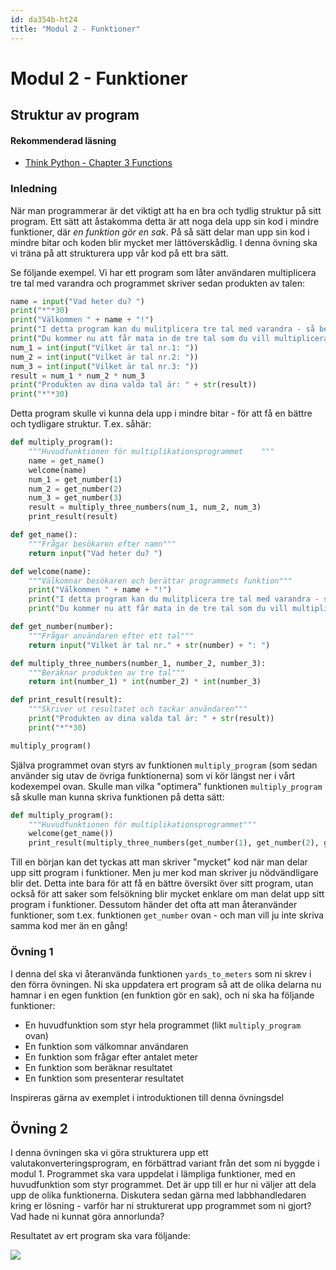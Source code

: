 ```yaml
---
id: da354b-ht24
title: "Modul 2 - Funktioner"
---
```


# Modul 2 - Funktioner

## Struktur av program

#### Rekommenderad läsning

- [Think Python - Chapter 3  Functions](http://greenteapress.com/thinkpython2/html/thinkpython2004.html)

### Inledning

När man programmerar är det viktigt att ha en bra och tydlig struktur på sitt program. Ett sätt att åstakomma detta är att noga dela upp sin kod i mindre funktioner, där _en funktion gör en sak_. På så sätt delar man upp sin kod i mindre bitar och koden blir mycket mer lättöverskådlig. I denna övning ska vi träna på att strukturera upp vår kod på ett bra sätt.

Se följande exempel. Vi har ett program som låter användaren multiplicera tre tal med varandra och programmet skriver sedan produkten av talen:

```python
name = input("Vad heter du? ")
print("*"*30)
print("Välkommen " + name + "!")
print("I detta program kan du mulitplicera tre tal med varandra - så beräknar vi produkten åt dig.")
print("Du kommer nu att får mata in de tre tal som du vill multiplicera med")
num_1 = int(input("Vilket är tal nr.1: "))
num_2 = int(input("Vilket är tal nr.2: "))
num_3 = int(input("Vilket är tal nr.3: "))
result = num_1 * num_2 * num_3
print("Produkten av dina valda tal är: " + str(result))
print("*"*30)
```

Detta program skulle vi kunna dela upp i mindre bitar - för att få en bättre och tydligare struktur. T.ex. såhär:

```python
def multiply_program():
    """Huvudfunktionen för multiplikationsprogrammet    """
    name = get_name()
    welcome(name)
    num_1 = get_number(1)
    num_2 = get_number(2)
    num_3 = get_number(3)
    result = multiply_three_numbers(num_1, num_2, num_3)
    print_result(result)

def get_name():
    """Frågar besökaren efter namn"""
    return input("Vad heter du? ")

def welcome(name):
    """Välkomnar besökaren och berättar programmets funktion"""
    print("Välkommen " + name + "!")
    print("I detta program kan du mulitplicera tre tal med varandra - så beräknar vi produkten åt dig.")
    print("Du kommer nu att får mata in de tre tal som du vill multiplicera med")

def get_number(number):
    """Frågar användaren efter ett tal"""
    return input("Vilket är tal nr." + str(number) + ": ")

def multiply_three_numbers(number_1, number_2, number_3):
    """Beräknar produkten av tre tal"""
    return int(number_1) * int(number_2) * int(number_3)

def print_result(result):
    """Skriver ut resultatet och tackar användaren"""
    print("Produkten av dina valda tal är: " + str(result))
    print("*"*30)

multiply_program()
```

Själva programmet ovan styrs av funktionen `multiply_program` (som sedan använder sig utav de övriga funktionerna) som vi kör längst ner i vårt kodexempel ovan. Skulle man vilka "optimera" funktionen `multiply_program` så skulle man kunna skriva funktionen på detta sätt:

```python
def multiply_program():
    """Huvudfunktionen för multiplikationsprogrammet"""
    welcome(get_name())
    print_result(multiply_three_numbers(get_number(1), get_number(2), get_number(3)))
```

Till en början kan det tyckas att man skriver "mycket" kod när man delar upp sitt program i funktioner. Men ju mer kod man skriver ju nödvändligare blir det. Detta inte bara för att få en bättre översikt över sitt program, utan också för att saker som felsökning blir mycket enklare om man delat upp sitt program i funktioner. Dessutom händer det ofta att man återanvänder funktioner, som t.ex. funktionen `get_number` ovan - och man vill ju inte skriva samma kod mer än en gång!

### Övning 1

I denna del ska vi återanvända funktionen `yards_to_meters` som ni skrev i den förra övningen. Ni ska uppdatera ert program så att de olika delarna nu hamnar i en egen funktion (en funktion gör en sak), och ni ska ha följande funktioner:

* En huvudfunktion som styr hela programmet (likt `multiply_program` ovan)
* En funktion som välkomnar användaren
* En funktion som frågar efter antalet meter
* En funktion som beräknar resultatet
* En funktion som presenterar resultatet

Inspireras gärna av exemplet i introduktionen till denna övningsdel

## Övning 2

I denna övningen ska vi göra strukturera upp ett valutakonverteringsprogram, en förbättrad variant från det som ni byggde i modul 1. Programmet ska vara uppdelat i lämpliga funktioner, med en huvudfunktion som styr programmet. Det är upp till er hur ni väljer att dela upp de olika funktionerna. Diskutera sedan gärna med labbhandledaren kring er lösning - varför har ni strukturerat upp programmet som ni gjort? Vad hade ni kunnat göra annorlunda?

Resultatet av ert program ska vara följande:

![](../images/vscode-currency-converter.png)